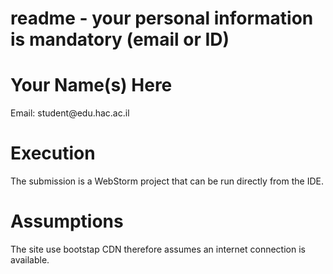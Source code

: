 # readme - your personal information is mandatory (email or ID)
<h1>Your Name(s) Here</h1>
<p>Email: student@edu.hac.ac.il</p>

<h1>Execution</h1>
<p>
The submission is a WebStorm project that can be run directly from the IDE.
</p>
<h1>Assumptions</h1>
<p>
  The site use bootstap CDN therefore assumes an internet connection is available.
</p>
